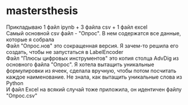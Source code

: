 # mastersthesis

Прикладываю 1 файл ipynb + 3 файла csv + 1 файл excel\
Самый основной csv файл - "Опрос". В нем содержатся все данные, которые я собрала\
Файл "Опрос.нов" это сокращенная версия. Я зачем-то решила его создать, чтобы не запустаться в LabelEncoder\
Файл "Плюсы цифровых инструментов" это копия столца AdvDig из основного файла "Опрос". Я хотела вытащить уникальные формулировки из ячеек, сделала вручную, чтобы потом посчитать каждое наименование. Не знала, как вытащить уникальные слова из Python\
И файл Excel на всякий случай тоже приложила, он идентичен файлу "Опрос.csv"
